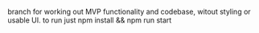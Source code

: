 branch for working out MVP functionality and codebase, witout styling or usable UI.
to run just npm install && npm run start







